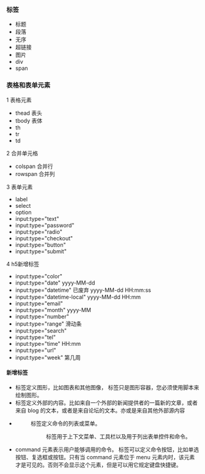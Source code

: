 ### 标签
* 标题
* 段落
* 无序
* 超链接
* 图片
* div
* span

### 表格和表单元素
1 表格元素
* thead 表头
* tbody 表体
* th
* tr
* td

2 合并单元格
* colspan 合并行
* rowspan 合并列

3 表单元素
* label
* select
* option
* input:type="text"
* input:type="password"
* input:type="radio"
* input:type="checkout"
* input:type="button"
* input:type="submit"

4 h5新增标签
* input:type="color"
* input:type="date"  yyyy-MM-dd
* input:type="datetime" 已废弃 yyyy-MM-dd HH:mm:ss
* input:type="datetime-local" yyyy-MM-dd HH:mm
* input:type="email"
* input:type="month" yyyy-MM
* input:type="number"
* input:type="range"  滑动条
* input:type="search"
* input:type="tel"
* input:type="time"  HH:mm
* input:type="url"
* input:type="week"  第几周

#### 新增标签
* <canvas> 标签定义图形，比如图表和其他图像，<canvas> 标签只是图形容器，您必须使用脚本来绘制图形。
* <article>标签定义外部的内容。比如来自一个外部的新闻提供者的一篇新的文章，或者来自 blog 的文本，或者是来自论坛的文本。亦或是来自其他外部源内容
* <menu> 标签定义命令的列表或菜单。<menu> 标签用于上下文菜单、工具栏以及用于列出表单控件和命令。
* command 元素表示用户能够调用的命令。<command> 标签可以定义命令按钮，比如单选按钮、复选框或按钮。只有当 command 元素位于 menu 元素内时，该元素才是可见的。否则不会显示这个元素，但是可以用它规定键盘快捷键。